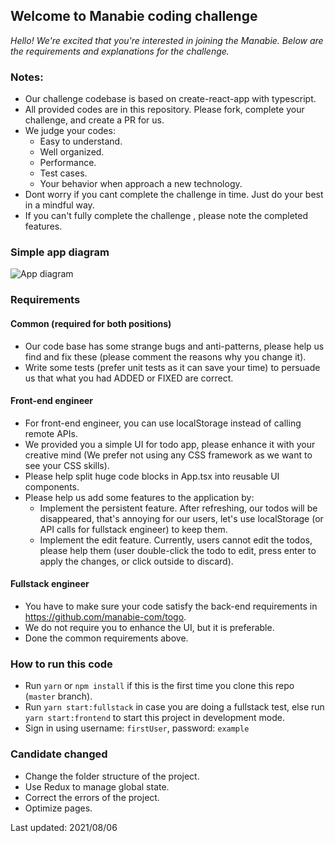 ## Welcome to Manabie coding challenge

*Hello!*
*We're excited that you're interested in joining the Manabie. Below are the requirements and explanations for the challenge.*

### Notes: 
- Our challenge codebase is based on create-react-app with typescript.
- All provided codes are in this repository. Please fork, complete your challenge, and create a PR for us.
- We judge your codes:
    - Easy to understand.
    - Well organized.
    - Performance.
    - Test cases.
    - Your behavior when approach a new technology.
- Dont worry if you cant complete the challenge in time. Just do your best in a mindful way.
- If you can't fully complete the challenge , please note the completed features.
    
### Simple app diagram
![App diagram](diagram.png)

### Requirements

#### Common (required for both positions)
- Our code base has some strange bugs and anti-patterns, please help us find and fix these (please comment the reasons why you change it).
- Write some tests (prefer unit tests as it can save your time) to persuade us that what you had ADDED or FIXED are correct.

#### Front-end engineer
- For front-end engineer, you can use localStorage instead of calling remote APIs.
- We provided you a simple UI for todo app, please enhance it with your creative mind (We prefer not using any CSS framework as we want to see your CSS skills).
- Please help split huge code blocks in App.tsx into reusable UI components.
- Please help us add some features to the application by:
    - Implement the persistent feature. After refreshing, our todos will be disappeared, that's annoying for our users, let's use localStorage (or API calls for fullstack engineer) to keep them.
    - Implement the edit feature. Currently, users cannot edit the todos, please help them (user double-click the todo to edit, press enter to apply the changes, or click outside to discard).

#### Fullstack engineer
- You have to make sure your code satisfy the back-end requirements in https://github.com/manabie-com/togo.
- We do not require you to enhance the UI, but it is preferable.
- Done the common requirements above.

### How to run this code
- Run ```yarn``` or ```npm install``` if this is the first time you clone this repo (`master` branch).
- Run ```yarn start:fullstack``` in case you are doing a fullstack test, else run ```yarn start:frontend``` to start this project in development mode.
- Sign in using username: `firstUser`, password: `example`

### Candidate changed
- Change the folder structure of the project.
- Use Redux to manage global state.
- Correct the errors of the project.
- Optimize pages.

Last updated: 2021/08/06